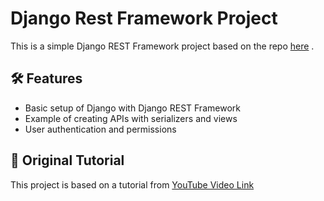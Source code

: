 # Django Rest Framework Project

This is a simple Django REST Framework project based on the repo [here](<https://github.com/bobby-didcoding/drf_course>) .

## 🛠 Features

- Basic setup of Django with Django REST Framework
- Example of creating APIs with serializers and views
- User authentication and permissions

## 🎥 Original Tutorial

This project is based on a tutorial from [YouTube Video Link](<https://www.youtube.com/watch?v=tujhGdn1EMI>)
